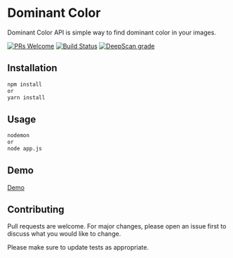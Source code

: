 # Dominant Color
<p>Dominant Color API is simple way to find dominant color in your images.</p>

[![PRs Welcome](https://img.shields.io/badge/PRs-welcome-brightgreen.svg?style=flat-square)](http://makeapullrequest.com) 
[![Build Status](https://travis-ci.com/buraksakalli/dominant-color.svg?branch=master)](https://travis-ci.com/buraksakalli/dominant-color)
[![DeepScan grade](https://deepscan.io/api/teams/7308/projects/9555/branches/125970/badge/grade.svg)](https://deepscan.io/dashboard#view=project&tid=7308&pid=9555&bid=125970)

## Installation

```bash
npm install
or
yarn install
```

## Usage

```bash
nodemon
or
node app.js
```

## Demo
<a href="https://dominantcolor.herokuapp.com/">Demo</a>

## Contributing

Pull requests are welcome. For major changes, please open an issue first to discuss what you would like to change.

Please make sure to update tests as appropriate.